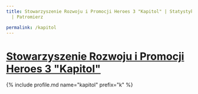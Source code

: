 ```yaml
---
title: Stowarzyszenie Rozwoju i Promocji Heroes 3 "Kapitol" | Statystyki patronite.pl
  | Patromierz

permalink: /kapitol
---
```


# [Stowarzyszenie Rozwoju i Promocji Heroes 3 "Kapitol"](https://patronite.pl/kapitol)

{% include profile.md name="kapitol" prefix="k" %}
